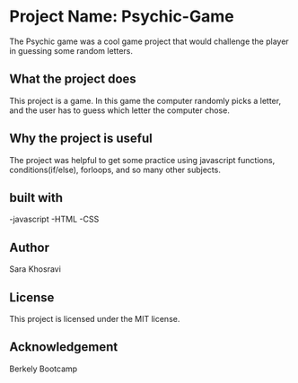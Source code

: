 # Project Name: Psychic-Game
The Psychic game was a cool game project that would challenge the player in guessing some random letters.

## What the project does
This project is a game. In this game the computer randomly picks a letter, and the user has to guess which letter the computer chose.

## Why the project is useful
The project was helpful to get some practice using javascript functions, conditions(if/else), forloops, and so many other subjects.
## built with
-javascript
-HTML
-CSS

## Author
 Sara Khosravi
## License
This project is licensed under the MIT license.

## Acknowledgement
Berkely Bootcamp

